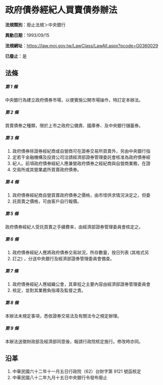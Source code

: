 # 政府債券經紀人買賣債券辦法

**法規類別**：廢止法規＞中央銀行

**異動日期**：1993/09/15  

**法規網址**：https://law.moj.gov.tw/LawClass/LawAll.aspx?pcode=G0360029

**已廢止**：是



## 法條
##### 第 1 條
中央銀行為建立政府債券市場，以便實施公開市場操作，特訂定本辦法。

##### 第 2 條
買賣債券之種類，限於上市之政府公備責、國庫券、及中央銀行儲蓄券。

##### 第 3 條
1. 政府債券除證券經紀商或自營商可在證券交易所買賣外，另由中央銀行指
1. 定若干金融機構及投資公司洽請經濟部證券管理委託會核准為政府債券經
1. 紀人。前項政府債券經紀人應兼營政府債券之經紀商與自營商業務，在證
1. 交易所或其營業處所買賣政府債券。

##### 第 4 條
1. 政府債券經紀商自營買賣政府債券之價格，由市垤供求情況決定之，但委
1. 託買賣之價格，可由客戶自行報價。

##### 第 5 條
政府債券經紀人受託買賣之手續費率，由經濟部證券管理委員會核定之。

##### 第 6 條
1. 政府債券經紀人應將政府債券交易狀況，所存數量，按日列表 (其格式另
1. 訂之) ，分送中央銀行及經濟部證券管理委員會備查。

##### 第 7 條
1. 政府債券經紀人應組織公會，其章程之主要內容由經濟部證券管理委員會
1. 核定，並對其業務負指導及監督之責。

##### 第 8 條
本辦法未規定事項，悉依證券交易法及有關法令之規定辦理。

##### 第 9 條
本辦法送徵財政部及經濟部同意後，報請行政院核定施行。修改時亦同。

## 沿革
1. 中華民國六十二年十一月五日行政院（62）台財字第 9121 號函核定
1. 中華民國八十二年九月十五日中央銀行令發布廢止
